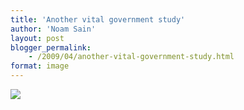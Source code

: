 ```yaml
---
title: 'Another vital government study'
author: 'Noam Sain'
layout: post
blogger_permalink:
    - /2009/04/another-vital-government-study.html
format: image
---
```


[![](http://3.bp.blogspot.com/_8aN4krk1nsk/SyD9bafrBHI/AAAAAAAAAUQ/54bf0fNUSHU/s400/image010.gif)](http://3.bp.blogspot.com/_8aN4krk1nsk/SyD9bafrBHI/AAAAAAAAAUQ/54bf0fNUSHU/s1600-h/image010.gif)